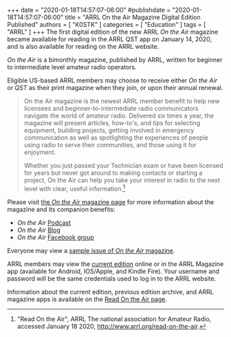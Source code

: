 +++
date = "2020-01-18T14:57:07-06:00"
#publishdate = "2020-01-18T14:57:07-06:00"
title = "ARRL On the Air Magazine Digital Edition Published"
authors = [ "K0STK" ]
categories = [ "Education" ]
tags = [ "ARRL" ]
+++
The first digital edition of the new ARRL *On the Air* magazine became
available for reading in the ARRL QST app on January 14, 2020, and is
also available for reading on the ARRL website.

*On the Air* is a bimonthly magazine, published by ARRL, written for
beginner to intermediate level amateur radio operators.

Eligible US-based ARRL members may choose to receive either *On the Air*
or *QST* as their print magazine when they join, or upon their annual
renewal.

<!--more-->

>On the Air magazine is the newest ARRL member benefit to help new
>licensees and beginner-to-intermediate radio communicators navigate
>the world of amateur radio. Delivered six times a year, the magazine
>will present articles, how-to's, and tips for selecting equipment,
>building projects, getting involved in emergency communication as well
>as spotlighting the experiences of people using radio to serve their
>communities, and those using it for enjoyment.
>
>Whether you just passed your Technician exam or have been licensed for
>years but never got around to making contacts or starting a project, On
>the Air can help you take your interest in radio to the next level with
>clear, useful information.[^1]

[^1]: "Read On the Air", ARRL The national association for Amateur Radio, accessed January 18 2020, http://www.arrl.org/read-on-the-air.

Please visit
 [the *On the Air* magazine page](http://www.arrl.org/On-the-Air-Magazine)
for more information about the magazine and its companion benefits:

* *On the Air* [Podcast](http://www.arrl.org/on-the-air-podcast)
* *On the Air* [Blog](http://www.arrl.org/on-the-air-blog)
* *On the Air* [Facebook group](http://www.facebook.com/ARRLOTA)

Everyone may view a
[sample issue of *On the Air* magazine](http://arrl.org/ota-sample).

ARRL members may view the
[current edition](http://edition.pagesuite-professional.co.uk/Launch.aspx?PBID=2b55b7de-280c-4770-b209-5aafb264d669)
online or in the ARRL Magazine app (available for Android, IOS/Apple, and Kindle Fire).
Your username and password will be the same credentials used to log in
to the ARRL website.

Information about the current edition, previous edition archive, and
ARRL magazine apps is available on the
[Read On the Air page](http://www.arrl.org/read-on-the-air).

